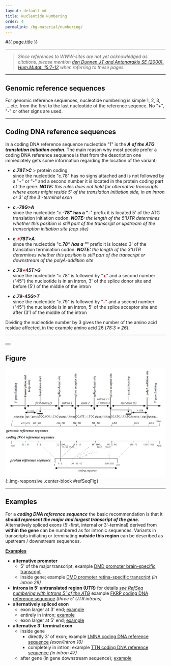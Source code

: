 ```yaml
---
layout: default-md
title: Nucleotide Numbering
order: 4
permalink: /bg-material/numbering/
---
```


#{{ page.title }}

* * * 

> _Since references to WWW-sites are not yet acknowledged as citations, please mention [den Dunnen JT and Antonarakis SE (2000). Hum.Mutat. 15:7-12](http://www3.interscience.wiley.com/cgi-bin/fulltext/68503056/PDFSTART) when referring to these pages._

* * * 

## Genomic reference sequences

For genomic reference sequences, nucleotide numbering is simple 1, 2, 3, ....etc. from the first to the last nucleotide of the reference seqence. No "+", "-" or other signs are used.

* * * 

## Coding DNA reference sequences

In a coding DNA reference sequence nucleotide "1" is the **_A of the ATG translation initiation codon_**. The main reason why most people prefer a coding DNA reference sequence is that from the description one immediately gets some information regarding the location of the variant;

*   **_c.78T>C_**   >   protein coding  
    since the nucleotide "c.78" has no signs attached and is not followed by a "+" or "-" and a second number it is located in the protein coding part of the gene. _**NOTE:** this rules does not hold for alternative transcripts where exons might reside 5' of the translation initiation side, in an intron or 3' of the 3'-terminal exon_

*   **_c.<font color="#FF0000">-</font>78G>A_**  
    since the nucleotide "c.**<font color="#FF0000">-</font>**78" has a "**<font color="#FF0000">-</font>**" prefix it is located 5' of the ATG translation initiation codon. _**NOTE:** the length of the 5'UTR determines whether this position is still part of the transcript or upstream of the transcription initiation site (cap site)_

*   **_c.<font color="#FF0000">*</font>78T>A_**  
    since the nucleotide "c.**<font color="#FF0000">*</font>**78" has a "**<font color="#FF0000">*</font>**" prefix it is located 3' of the translation termination codon. _**NOTE:** the length of the 3'UTR determines whether this position is still part of the transcript or downstream of the polyA-addition site_

*   **_c.78<font color="#FF0000">+</font>45T>G_**  
    since the nucleotide "c.78" is followed by "**<font color="#FF0000">+</font>**" and a second number ("45") the nucleotide is in an intron, 3' of the splice donor site and before (5') of the middle of the intron

*   **_c.79<font color="#FF0000">-</font>45G>T_**  
    since the nucleotide "c.79" is followed by "**<font color="#FF0000">-</font>**" and a second number ("45") the nucleotide is in an intron, 5' of the splice acceptor site and after (3') of the middle of the intron

Dividing the nucleotide number by 3 gives the number of the amino acid residue affected, in the example amino acid 26 (_78:3 = 26_).

* * *

<div>
    <button type="button" onclick="resize()" class="btn btn-link pull-right" data-toggle="collapse" data-target=".recs-definition" >
        <span class="glyphicon glyphicon-resize-full pull-right" id="resize"></span>
    </button>
</div>

## Figure

![Reference Sequence Figure](/assets/RefSeq.jpg){:.img-responsive .center-block #refSeqFig}

* * *

## Examples

For a _**coding DNA reference sequence**_ the basic recommendation is that it _**should represent the major and largest transcript of the gene**_. Alternatively spliced exons (5'-first, internal or 3'-terminal) derived from **within the gene** can be numbered as for intronic sequences. Variants in transcripts initiating or terminating **outside this region** can be described as upstream / downstream sequences. 

**<u>Examples</u>**

*   **alternative promoter**
    *   5' of the major transcript; example [DMD promoter brain-specific transcript](http://www.dmd.nl/seqs/murefDMD_intron_00.html#Dp427c)
    *   inside gene; example [DMD promoter retina-specific transcript](http://www.dmd.nl/seqs/murefDMD_intron_29.html)  _(in intron 29)_
*   **introns in 5' untranslated region (UTR)** for details _[see RefSeq numbering with introns 5' of the ATG](refseq.html#IVSin5)_ example [FKRP coding DNA reference sequence](http://www.dmd.nl/seqs/murefFKRP.html) _(three 5' UTR introns)_
*   **alternatively spliced exon**
    *   exon larger at 3' end;  [example](refseq_diffsplice3.html)
    *   entirely in intron;  [example](refseq_diffspliceM.html)
    *   exon larger at 5' end;  [example](refseq_diffsplice5.html)
*   **alternative 3' terminal exon**
    *   inside gene
        *   directly 3' of exon; example [LMNA coding DNA reference sequence](http://www.dmd.nl/seqs/LMNA_intron_10.html)  _(exon/intron 10)_
        *   completely in intron; example [TTN coding DNA reference sequence](http://www.dmd.nl/seqs/TTN_intron_47.html)  _(in intron 47)_
    *   after gene (in gene downstream sequence);  [example](refseq_diffspliceM.html)